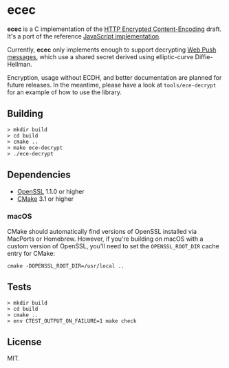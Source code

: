 # ecec

**ecec** is a C implementation of the [HTTP Encrypted Content-Encoding](http://httpwg.org/http-extensions/draft-ietf-httpbis-encryption-encoding.html) draft. It's a port of the reference [JavaScript implementation](https://github.com/martinthomson/encrypted-content-encoding).

Currently, **ecec** only implements enough to support decrypting [Web Push messages](http://webpush-wg.github.io/webpush-encryption/), which use a shared secret derived using elliptic-curve Diffie-Hellman.

Encryption, usage without ECDH, and better documentation are planned for future releases. In the meantime, please have a look at `tools/ece-decrypt` for an example of how to use the library.

## Building

```shell
> mkdir build
> cd build
> cmake ..
> make ece-decrypt
> ./ece-decrypt
```

## Dependencies

* [OpenSSL](https://www.openssl.org/) 1.1.0 or higher
* [CMake](https://cmake.org/) 3.1 or higher

### macOS

CMake should automatically find versions of OpenSSL installed via MacPorts or Homebrew. However, if you're building on macOS with a custom version of OpenSSL, you'll need to set the `OPENSSL_ROOT_DIR` cache entry for CMake:

```shell
cmake -DOPENSSL_ROOT_DIR=/usr/local ..
```

## Tests

```shell
> mkdir build
> cd build
> cmake ..
> env CTEST_OUTPUT_ON_FAILURE=1 make check
```

## License

MIT.
